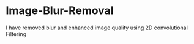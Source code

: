 # Image-Blur-Removal
I have removed blur and enhanced image quality using 2D convolutional Filtering 
